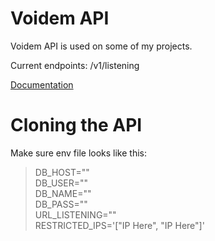 # Voidem API

Voidem API is used on some of my projects.

Current endpoints:
/v1/listening

[Documentation](https://api.voidem.com/docs)

# Cloning the API
Make sure env file looks like this:
> DB_HOST=""<br>
> DB_USER=""<br>
> DB_NAME=""<br>
> DB_PASS=""<br>
> URL_LISTENING=""<br>
> RESTRICTED_IPS='["IP Here", "IP Here"]'
